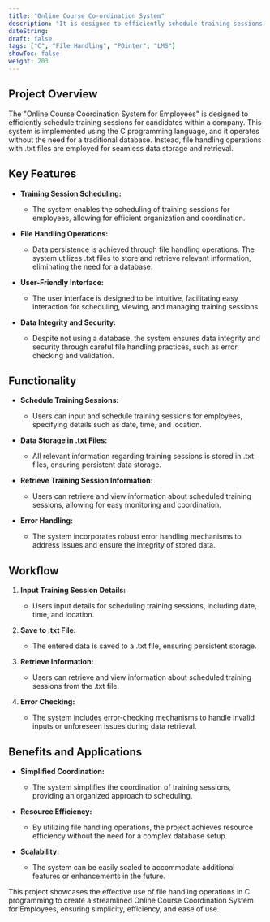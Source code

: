 ```yaml
---
title: "Online Course Co-ordination System"
description: "It is designed to efficiently schedule training sessions for candidates within a company"
dateString: 
draft: false
tags: ["C", "File Handling", "POinter", "LMS"]
showToc: false
weight: 203
--- 
```


## Project Overview

The "Online Course Coordination System for Employees" is designed to efficiently schedule training sessions for candidates within a company. This system is implemented using the C programming language, and it operates without the need for a traditional database. Instead, file handling operations with .txt files are employed for seamless data storage and retrieval.

## Key Features

- **Training Session Scheduling:**
  - The system enables the scheduling of training sessions for employees, allowing for efficient organization and coordination.

- **File Handling Operations:**
  - Data persistence is achieved through file handling operations. The system utilizes .txt files to store and retrieve relevant information, eliminating the need for a database.

- **User-Friendly Interface:**
  - The user interface is designed to be intuitive, facilitating easy interaction for scheduling, viewing, and managing training sessions.

- **Data Integrity and Security:**
  - Despite not using a database, the system ensures data integrity and security through careful file handling practices, such as error checking and validation.

## Functionality

- **Schedule Training Sessions:**
  - Users can input and schedule training sessions for employees, specifying details such as date, time, and location.

- **Data Storage in .txt Files:**
  - All relevant information regarding training sessions is stored in .txt files, ensuring persistent data storage.

- **Retrieve Training Session Information:**
  - Users can retrieve and view information about scheduled training sessions, allowing for easy monitoring and coordination.

- **Error Handling:**
  - The system incorporates robust error handling mechanisms to address issues and ensure the integrity of stored data.

## Workflow

1. **Input Training Session Details:**
   - Users input details for scheduling training sessions, including date, time, and location.

2. **Save to .txt File:**
   - The entered data is saved to a .txt file, ensuring persistent storage.

3. **Retrieve Information:**
   - Users can retrieve and view information about scheduled training sessions from the .txt file.

4. **Error Checking:**
   - The system includes error-checking mechanisms to handle invalid inputs or unforeseen issues during data retrieval.

## Benefits and Applications

- **Simplified Coordination:**
  - The system simplifies the coordination of training sessions, providing an organized approach to scheduling.

- **Resource Efficiency:**
  - By utilizing file handling operations, the project achieves resource efficiency without the need for a complex database setup.

- **Scalability:**
  - The system can be easily scaled to accommodate additional features or enhancements in the future.

This project showcases the effective use of file handling operations in C programming to create a streamlined Online Course Coordination System for Employees, ensuring simplicity, efficiency, and ease of use.

